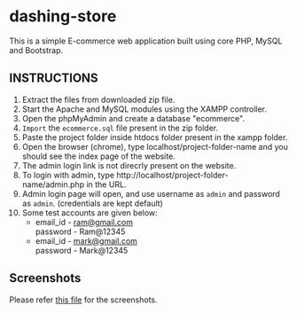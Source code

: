# dashing-store
This is a simple E-commerce web application built using core PHP, MySQL and Bootstrap. 

## INSTRUCTIONS
1. Extract the files from downloaded zip file.
2. Start the Apache and MySQL modules using the XAMPP controller.
3. Open the phpMyAdmin and create a database "ecommerce".
4. `Import` the `ecommerce.sql` file present in the zip folder.
5. Paste the project folder inside htdocs folder present in the xampp folder.
6. Open the browser (chrome), type localhost/project-folder-name and you should see the index page of the website.
7. The admin login link is not direcrly present on the website.
8. To login with admin, type http://localhost/project-folder-name/admin.php in the URL.
9. Admin login page will open, and use username as `admin` and password as `admin`. (credentials are kept default)
10. Some test accounts are given below:
	* email_id - ram@gmail.com<br>
    password - Ram@12345
	* email_id - mark@gmail.com<br>
	  password - Mark@12345

## Screenshots
Please refer [this file](https://drive.google.com/file/d/1aQv1wbguMdF_CEqw6foNWXeBrRTxLlDO/view?usp=sharing) for the screenshots.
